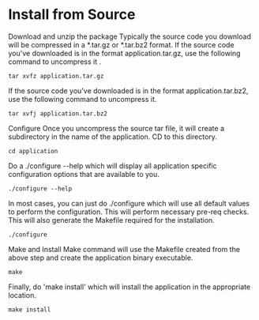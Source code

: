 # Install from Source

Download and unzip the package
Typically the source code you download will be compressed in a *.tar.gz or *.tar.bz2 format.
If the source code you've downloaded is in the format application.tar.gz, use the following command to uncompress it .
```
tar xvfz application.tar.gz
```
If the source code you've downloaded is in the format
application.tar.bz2, use the following command to uncompress it.
```
tar xvfj application.tar.bz2
```

Configure
Once you uncompress the source tar file, it will create a subdirectory in the name of the application. CD to this directory.
```
cd application
```
Do a ./configure --help which will display all application specific configuration options that are available to you.
```  
./configure --help
```
In most cases, you can just do ./configure which will use all default values to perform the configuration. This will perform necessary pre-req checks. This will also generate the Makefile required for the installation.
```
./configure
```
Make and Install
Make command will use the Makefile created from the above step and create the application binary executable.
```
make
```
Finally, do 'make install' which will install the application in the appropriate location.
```
make install
```
